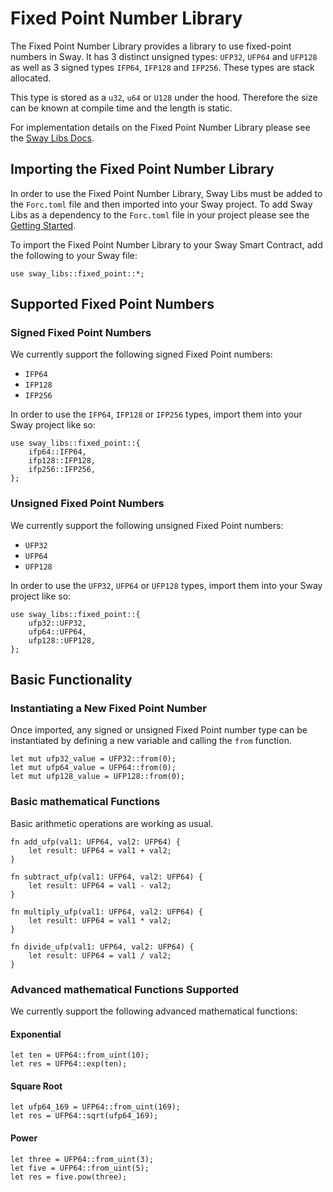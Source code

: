 # Fixed Point Number Library

The Fixed Point Number Library provides a library to use fixed-point numbers in Sway. It has 3 distinct unsigned types: `UFP32`, `UFP64` and `UFP128` as well as 3 signed types `IFP64`, `IFP128` and `IFP256`. These types are stack allocated.

This type is stored as a `u32`, `u64` or `U128` under the hood. Therefore the size can be known at compile time and the length is static.

For implementation details on the Fixed Point Number Library please see the [Sway Libs Docs](https://fuellabs.github.io/sway-libs/master/sway_libs/fixed_point/index.html).

## Importing the Fixed Point Number Library

In order to use the Fixed Point Number Library, Sway Libs must be added to the `Forc.toml` file and then imported into your Sway project. To add Sway Libs as a dependency to the `Forc.toml` file in your project please see the [Getting Started](../../../getting_started/index.md).

To import the Fixed Point Number Library to your Sway Smart Contract, add the following to your Sway file:

```sway
use sway_libs::fixed_point::*;
```

## Supported Fixed Point Numbers

### Signed Fixed Point Numbers

We currently support the following signed Fixed Point numbers:

- `IFP64`
- `IFP128`
- `IFP256`

In order to use the `IFP64`, `IFP128` or `IFP256` types, import them into your Sway project like so:

```sway
use sway_libs::fixed_point::{
    ifp64::IFP64,
    ifp128::IFP128,
    ifp256::IFP256,
};
```

### Unsigned Fixed Point Numbers

We currently support the following unsigned Fixed Point numbers:

- `UFP32`
- `UFP64`
- `UFP128`

In order to use the `UFP32`, `UFP64` or `UFP128` types, import them into your Sway project like so:

```sway
use sway_libs::fixed_point::{
    ufp32::UFP32,
    ufp64::UFP64,
    ufp128::UFP128,
};
```

## Basic Functionality

### Instantiating a New Fixed Point Number

Once imported, any signed or unsigned Fixed Point number type can be instantiated by defining a new variable and calling the `from` function.

```sway
let mut ufp32_value = UFP32::from(0);
let mut ufp64_value = UFP64::from(0);
let mut ufp128_value = UFP128::from(0);
```

### Basic mathematical Functions

Basic arithmetic operations are working as usual.

```sway
fn add_ufp(val1: UFP64, val2: UFP64) {
    let result: UFP64 = val1 + val2;
}

fn subtract_ufp(val1: UFP64, val2: UFP64) {
    let result: UFP64 = val1 - val2;
}

fn multiply_ufp(val1: UFP64, val2: UFP64) {
    let result: UFP64 = val1 * val2;
}

fn divide_ufp(val1: UFP64, val2: UFP64) {
    let result: UFP64 = val1 / val2;
}
```

### Advanced mathematical Functions Supported

We currently support the following advanced mathematical functions:

#### Exponential

```sway
let ten = UFP64::from_uint(10);
let res = UFP64::exp(ten);
```

#### Square Root

```sway
let ufp64_169 = UFP64::from_uint(169);
let res = UFP64::sqrt(ufp64_169);
```

#### Power

```sway
let three = UFP64::from_uint(3);
let five = UFP64::from_uint(5);
let res = five.pow(three);
```
